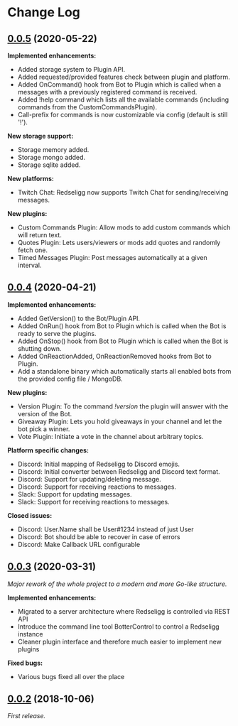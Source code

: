 # Change Log

## [0.0.5](https://github.com/torlenor/redseligg/releases/tag/0.0.5) (2020-05-22)

**Implemented enhancements:**

- Added storage system to Plugin API.
- Added requested/provided features check between plugin and platform.
- Added OnCommand() hook from Bot to Plugin which is called when a messages with a previously registered command is received.
- Added !help command which lists all the available commands (including commands from the CustomCommandsPlugin).
- Call-prefix for commands is now customizable via config (default is still '!').

**New storage support:**

- Storage memory added.
- Storage mongo added.
- Storage sqlite added.

**New platforms:**

- Twitch Chat: Redseligg now supports Twitch Chat for sending/receiving messages.

**New plugins:**

- Custom Commands Plugin: Allow mods to add custom commands which will return text.
- Quotes Plugin: Lets users/viewers or mods add quotes and randomly fetch one.
- Timed Messages Plugin: Post messages automatically at a given interval.

## [0.0.4](https://github.com/torlenor/redseligg/releases/tag/0.0.4) (2020-04-21)

**Implemented enhancements:**

- Added GetVersion() to the Bot/Plugin API.
- Added OnRun() hook from Bot to Plugin which is called when the Bot is ready to serve the plugins.
- Added OnStop() hook from Bot to Plugin which is called when the Bot is shutting down.
- Added OnReactionAdded, OnReactionRemoved hooks from Bot to Plugin.
- Add a standalone binary which automatically starts all enabled bots from the provided config file / MongoDB.

**New plugins:**

- Version Plugin: To the command *!version* the plugin will answer with the version of the Bot.
- Giveaway Plugin: Lets you hold giveaways in your channel and let the bot pick a winner.
- Vote Plugin: Initiate a vote in the channel about arbitrary topics.

**Platform specific changes:**

- Discord: Initial mapping of Redseligg to Discord emojis.
- Discord: Initial converter between Redseligg and Discord text format.
- Discord: Support for updating/deleting message.
- Discord: Support for receiving reactions to messages.
- Slack: Support for updating messages.
- Slack: Support for receiving reactions to messages.

**Closed issues:**
- Discord: User.Name shall be User#1234 instead of just User
- Discord: Bot should be able to recover in case of errors
- Discord: Make Callback URL configurable

## [0.0.3](https://github.com/torlenor/redseligg/releases/tag/0.0.3) (2020-03-31)

*Major rework of the whole project to a modern and more Go-like structure.*

**Implemented enhancements:**

- Migrated to a server architecture where Redseligg is controlled via REST API
- Introduce the command line tool BotterControl to control a Redseligg instance
- Cleaner plugin interface and therefore much easier to implement new plugins

**Fixed bugs:**

- Various bugs fixed all over the place

## [0.0.2](https://github.com/torlenor/redseligg/releases/tag/0.0.2) (2018-10-06)

*First release.*
